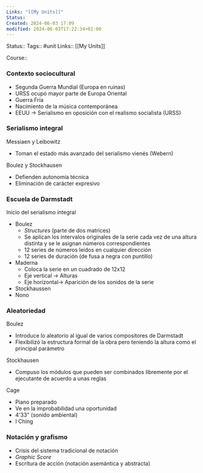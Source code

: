 ```yaml
---
Links: "[[My Units]]"
Status: 
Created: 2024-06-03 17:09
modified: 2024-06-03T17:22:34+02:00
---
```

Status:: 
Tags:: #unit
Links::  [[My Units]]

Course:: 
### Contexto sociocultural

- Segunda Guerra Mundial (Europa en ruinas)
- URSS ocupó mayor parte de Europa Oriental
- Guerra Fría
- Nacimiento de la música contemporánea
- EEUU -> Serialismo en oposición con el realismo socialista (URSS)

### Serialismo integral

Messiaen y Leibowitz
- Toman el estado más avanzado del serialismo vienés (Webern)

Boulez y Stockhausen
- Defienden autonomía técnica
- Eliminación de carácter expresivo

### Escuela de Darmstadt 

Inicio del serialismo integral
- Boulez
	- *Structures* (parte de dos matrices)
	- Se aplican los intervalos originales de la serie cada vez de una altura distinta y se le asignan números correspondientes
	- 12 series de números leídos en cualquier dirección
	- 12 series de duración (de fusa a negra con puntillo)
- Maderna
	- Coloca la serie en un cuadrado de 12x12
	- Eje vertical -> Alturas
	- Eje horizontal-> Aparición de los sonidos de la serie
- Stockhaussen
- Nono

### Aleatoriedad

Boulez
- Introduce lo aleatorio al igual de varios compositores de Darmstadt
- Flexibilizó la estructura formal de la obra pero teniendo la altura como el principal parámetro

Stockhausen
- Compuso los módulos que pueden ser combinados libremente por el ejecutante de acuerdo a unas reglas 

Cage
- Piano preparado
- Ve en la improbabilidad una oportunidad
- 4'33" (sonido ambiental)
- I Ching
### Notación y grafismo

- Crisis del sistema tradicional de notación
- *Graphic Score*
- Escritura de acción (notación asemántica y abstracta)

